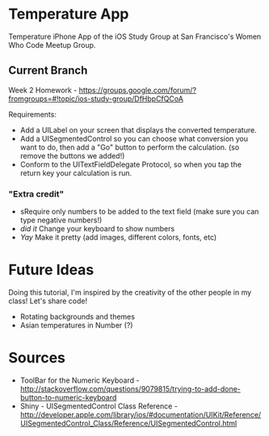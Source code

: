 # Temperature App

Temperature iPhone App of the iOS Study Group at San Francisco's Women Who Code Meetup Group.

## Current Branch

Week 2 Homework - https://groups.google.com/forum/?fromgroups=#!topic/ios-study-group/DfHbpCfQCoA

Requirements:

* Add a UILabel on your screen that displays the converted temperature.
* Add a UISegmentedControl so you can choose what conversion you want to do, then add a "Go" button to perform the calculation. (so remove the buttons we added!)
* Conform to the UITextFieldDelegate Protocol, so when you tap the return key your calculation is run.

### "Extra credit"
* sRequire only numbers to be added to the text field (make sure you can type negative numbers!)
* _did it_ Change your keyboard to show numbers
* _Yay_ Make it pretty (add images, different colors, fonts, etc)


# Future Ideas
Doing this tutorial, I'm inspired by the creativity of the other people in my class! Let's share code! 
* Rotating backgrounds and themes
* Asian temperatures in Number (?)



# Sources
* ToolBar for the Numeric Keyboard - http://stackoverflow.com/questions/9079815/trying-to-add-done-button-to-numeric-keyboard
* Shiny - UISegmentedControl Class Reference - http://developer.apple.com/library/ios/#documentation/UIKit/Reference/UISegmentedControl_Class/Reference/UISegmentedControl.html